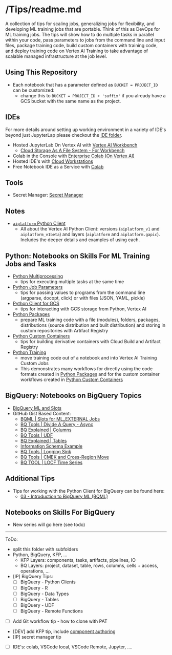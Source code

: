 # /Tips/readme.md

A collection of tips for scaling jobs, generalizing jobs for flexibility, and developing ML training jobs that are portable.  Think of this as DevOps for ML training jobs.  The tips will show how to do multiple tasks in parallel within your code, pass parameters to jobs from the command line and input files, package training code, build custom containers with training code, and deploy training code on Vertex AI Training to take advantage of scalable managed infrastructure at the job level.

## Using This Repository
- Each notebook that has a parameter defined as `BUCKET = PROJECT_ID` can be customized:
    - change this to `BUCKET = PROJECT_ID + 'suffix'` if you already have a GCS bucket with the same name as the project.  

## IDEs
For more details around setting up working environment in a variety of IDE's beyond just JupyterLap please checkout the [IDE folder](../IDE/readme.md).

- Hosted JupyterLab On Vertex AI with [Vertex AI Workbench](https://cloud.google.com/vertex-ai/docs/workbench/introduction)
    - [Cloud Storage As A File System - For Workbench](./Cloud%20Storage%20As%20A%20File%20System%20-%20For%20Workbench.ipynb)
- Colab in the Console with [Enterprise Colab (On Vertex AI)](https://cloud.google.com/vertex-ai/docs/workbench/notebook-solution#colab-enterprise)
- Hosted IDE's with [Cloud Workstations](https://cloud.google.com/workstations/docs/overview)
- Free Notebook IDE as a Service with [Colab](https://colab.research.google.com/)

## Tools
- Secret Manager: [Secret Manager](./Secret%20Manager.ipynb)

## Notes
- [`aiplatform` Python Client](./aiplatform_notes.md)
    - All about the Vertex AI Python Client: versions (`aiplatform_v1` and `aiplatform_v1beta`) and layers (`aiplatform` and `aiplatform.gapic`).  Includes the deeper details and examples of using each.

## Python: Notebooks on Skills For ML Training Jobs and Tasks
- [Python Multiprocessing](./Python%20Multiprocessing.ipynb)
    - tips for executing multiple tasks at the same time
- [Python Job Parameters](./Python%20Job%20Parameters.ipynb)
    - tips for passing values to programs from the command line (argparse, docopt, click) or with files (JSON, YAML, pickle)
- [Python Client for GCS](./Python%20Client%20for%20GCS.ipynb)
    - tips for interacting with GCS storage from Python, Vertex AI
- [Python Packages](./Python%20Packages.ipynb)
    - prepare ML training code with a file (modules), folders, packages, distributions (source distribution and built distribution) and storing in custom repositories with Artifact Registry
- [Python Custom Containers](./Python%20Custom%20Containers.ipynb)
    - tips for building derivative containers with Cloud Build and Artifact Registry
- [Python Training](./Python%20Training.ipynb)
    - move training code out of a notebook and into Vertex AI Training Custom Jobs
    - This demonstrates many workflows for directly using the code formats created in [Python Packages](./Python%20Packages.ipynb) and for the custom container workflows created in [Python Custom Containers](./Python%20Custom%20Containers.ipynb)

## BigQuery: Notebooks on BigQuery Topics
- [BigQuery ML and Slots](./BigQuery%20ML%20and%20Slots.ipynb)
- GitHub Gist Based Content:
    - [BQML | Slots for ML_EXTERNAL Jobs](https://gist.github.com/statmike/c3175a9cc138588c55bfbcef2a9e81b1)
    - [BQ Tools | Divide A Query - Async](https://gist.github.com/statmike/d93bfc3dc68ed119a0d2b74303c1ad7a)
    - [BQ Explained | Columns](https://gist.github.com/statmike/c72ae34045adfe84b33143ee8e403d22)
    - [BQ Tools | UDF](https://gist.github.com/statmike/e36c7abfcab834d74f860c850cac1837)
    - [BQ Explained | Tables](https://gist.github.com/statmike/627567e509d57970cc1927c5ba03d0d0)
    - [Information Schema Example](https://gist.github.com/statmike/8f1fc48700bd57026c68cd0f3fcc4b64)
    - [BQ Tools | Logging Sink](https://gist.github.com/statmike/79d91989c4caa76957b523db30bb1a81)
    - [BQ Tools | CMEK and Cross-Region Move](https://gist.github.com/statmike/6a8dedb32c50829a5d2a4763dfab7754)
    - [BQ TOOL | LOCF Time Series](https://gist.github.com/statmike/ad1bc97a95bc50ab076a9e8b1b234506)

## Additional Tips
- Tips for working with the Python Client for BigQuery can be found here:
    - [03 - Introduction to BigQuery ML (BQML)](../03%20-%20BigQuery%20ML%20(BQML)/03%20-%20Introduction%20to%20BigQuery%20ML%20(BQML).ipynb)
    
## Notebooks on Skills For BigQuery
- New series will go here (see todo)


---
ToDo:
- split this folder with subfolders
 - Python, BigQuery, KFP, ...
     - KFP Layers: components, tasks, artifacts, pipelines, IO
     - BQ Layers: project, dataset, table, rows, columns, cells + access, operations, ...
- [IP] BigQuery Tips:
    - [ ] BigQuery - Python Clients
    - [ ] BigQuery - R
    - [ ] BigQuery - Data Types
    - [ ] BigQuery - Tables
    - [ ] BigQuery - UDF
    - [ ] BigQuery - Remote Functions
- [ ] Add Git workflow tip - how to clone with PAT
- [DEV] add KFP tip, include [component authoring](https://www.kubeflow.org/docs/components/pipelines/v2/author-a-pipeline/components/#author-a-component)
- [IP] secret manager tip
- [ ] IDE's: colab, VSCode local, VSCode Remote, Jupyter, ....
